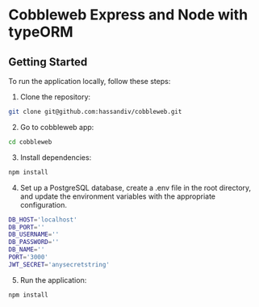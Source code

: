 # Cobbleweb Express and Node with typeORM

## Getting Started

To run the application locally, follow these steps:

1. Clone the repository:

```bash
git clone git@github.com:hassandiv/cobbleweb.git
```

2. Go to cobbleweb app:

```bash
cd cobbleweb
```

3. Install dependencies:

```bash
npm install
```

4. Set up a PostgreSQL database, create a .env file in the root directory, and update the environment variables with the appropriate configuration.

```bash
DB_HOST='localhost'
DB_PORT=''
DB_USERNAME=''
DB_PASSWORD=''
DB_NAME=''
PORT='3000'
JWT_SECRET='anysecretstring'
```

5. Run the application:

```bash
npm install
```
